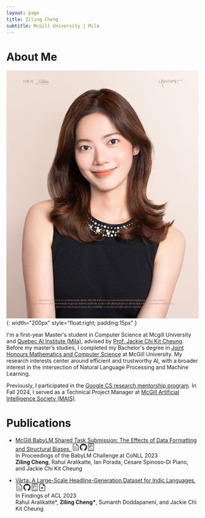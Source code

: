 ```yaml
---
layout: page
title: Ziling Cheng
subtitle: McGill University | Mila
---
```


# About Me


![myimg](assets/img/IMG_9407.JPG){: width="200px" style="float:right; padding:15px" }

I'm a first-year Master's student in Computer Science at Mcgill University and [Quebec AI Institute (Mila)](https://mila.quebec/en/), advised by [Prof. Jackie Chi Kit Cheung](https://www.cs.mcgill.ca/~jcheung/). Before my master’s studies, I completed my Bachelor's degree in [Joint Honours Mathematics and Computer Science](https://www.mcgill.ca/mathstat/undergraduate/programs/b-sc/joint-honours-mathematics-and-computer-science-b-sc) at McGill University. My research interests center around efficient and trustworthy AI, with a broader interest in the intersection of Natural Language Processing and Machine Learning.

Previously, I participated in the [Google CS research mentorship program](https://research.google/outreach/csrmp/). In Fall 2024, I served as a Technical Project Manager at [McGill Artificial Intelligence Society (MAIS)](https://mcgillai.com/).


# Publications
- [McGill BabyLM Shared Task Submission: The Effects of Data Formatting and Structural Biases. <a href="https://aclanthology.org/2023.conll-babylm.18/"><img src="assets/img/page.png" alt="" width="20"/></a><a href="https://github.com/ziling-cheng/babylm/"><img src="assets/img/github-mark.png" alt="" width="20"/></a>](https://ziling-cheng.github.io/2023-12-06-New-Paper!-McGill-BabyLM-Shared-Task-Submission-The-Effects-of-Data-Formatting-and-Structural-Biases/)<a href="https://drive.google.com/file/d/1w5PYlDMXGDRBAEVBN2rtk6HrJDYwgiCz/view?usp=sharing"><img src="assets/img/poster.png" alt="" width="20"/></a> <br> In Proceedings of the BabyLM Challenge at CoNLL 2023 <br>
**Ziling Cheng**, Rahul Aralikatte, Ian Porada, Cesare Spinoso-Di Piano, and Jackie Chi Kit Cheung

- [Vārta: A Large-Scale Headline-Generation Dataset for Indic Languages. <a href="https://arxiv.org/abs/2305.05858"><img src="assets/img/page.png" alt="" width="20"/></a><a href="https://github.com/rahular/varta"><img src="assets/img/github-mark.png" alt="" width="20"/></a>](https://ziling-cheng.github.io/2023-06-10-New-Paper!-V%C4%81rta-A-Large-Scale-Headline-Generation-Dataset-for-Indic-Languages/)<a href="https://drive.google.com/file/d/1ufYouhPvNmgTfQVjx65FGN-eIosD4qOK/view?usp=drive_link"><img src="assets/img/poster.png" alt="" width="20"/></a><a href="https://drive.google.com/file/d/1EgZjl_qHPLIslHZTOTAnl3wjGvDluRt-/view?usp=drive_link"><img src="assets/img/video.png" alt="" width="20"/></a> <br> In Findings of ACL 2023 <br>
  Rahul Aralikatte\*, **Ziling Cheng\***, Sumanth Doddapaneni, and Jackie Chi Kit Cheung



